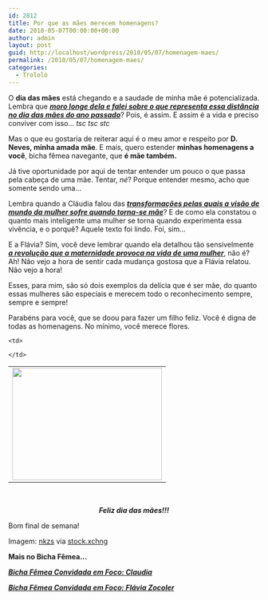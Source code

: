 ```yaml
---
id: 2812
title: Por que as mães merecem homenagens?
date: 2010-05-07T00:00:00+00:00
author: admin
layout: post
guid: http://localhost/wordpress/2010/05/07/homenagem-maes/
permalink: /2010/05/07/homenagem-maes/
categories:
  - Trololó
---
```

O **dia das mães** está chegando e a saudade de minha mãe é potencializada. Lembra que **_[moro longe dela e falei sobre o que representa essa distância no dia das mães do ano passado](http://www.trololodemulher.com.br/2009/05/08/homenagem-a-minha-me-e-s-bichas-fmeas-que-so-me/)_**? Pois, é assim. E assim é a vida e preciso conviver com isso… _tsc tsc stc_

Mas o que eu gostaria de reiterar aqui é o meu amor e respeito por **D. Neves, minha amada mãe**. E mais, quero estender **minhas homenagens a você**, bicha fêmea navegante, que **é mãe também.**

<!--more-->

Já tive oportunidade por aqui de tentar entender um pouco o que passa pela cabeça de uma mãe. Tentar, _né_? Porque entender mesmo, acho que somente sendo uma…

Lembra quando a Cláudia falou das **_[transformações pelas quais a visão de mundo da mulher sofre quando torna-se mãe](http://www.trololodemulher.com.br/2009/07/30/bicha-fmea-convidada-em-foco-claudia/)_**? E de como ela constatou o quanto mais inteligente uma mulher se torna quando experimenta essa vivência, e o porquê? Aquele texto foi lindo. Foi, sim…

E a Flávia? Sim, você deve lembrar quando ela detalhou tão sensivelmente **_[a revolução que a maternidade provoca na vida de uma mulher](http://www.trololodemulher.com.br/2009/08/20/bicha-fmea-convidada-em-foco-flvia-zocoler/)_**, não é? Ah! Não vejo a hora de sentir cada mudança gostosa que a Flávia relatou. Não vejo a hora!

Esses, para mim, são só dois exemplos da delícia que é ser mãe, do quanto essas mulheres são especiais e merecem todo o reconhecimento sempre, sempre e sempre!

Parabéns para você, que se doou para fazer um filho feliz. Você é digna de todas as homenagens. No mínimo, você merece flores.

<table align="center">
  <tr>
    <td>
      <a href="http://www.trololodemulher.com.br/blog/wp-content/uploads/2010/04/flores-tulipas-amarelas.jpg"><img class="aligncenter size-medium wp-image-4602" title="flores tulipas amarelas" src="http://www.trololodemulher.com.br/blog/wp-content/uploads/2010/04/flores-tulipas-amarelas-300x225.jpg" alt="" width="300" height="225" /></a>
    </td>
    
    <td>
       
    </td>
  </tr>
</table>

<p style="text-align: center;">
  <strong><em> </em></strong>
</p>

<p style="text-align: center;">
  <strong><em>Feliz dia das mães!!!</em></strong>
</p>

Bom final de semana!

Imagem: <a href="http://www.sxc.hu/profile/nkzs" target="_blank">nkzs</a> via <a href="http://www.sxc.hu/" target="_blank">stock.xchng</a>

**Mais no Bicha Fêmea…**

**_[Bicha Fêmea Convidada em Foco: Claudia](http://www.trololodemulher.com.br/2009/07/30/bicha-fmea-convidada-em-foco-claudia/)_**

**_[Bicha Fêmea Convidada em Foco: Flávia Zocoler](http://www.trololodemulher.com.br/2009/08/20/bicha-fmea-convidada-em-foco-flvia-zocoler/)_**